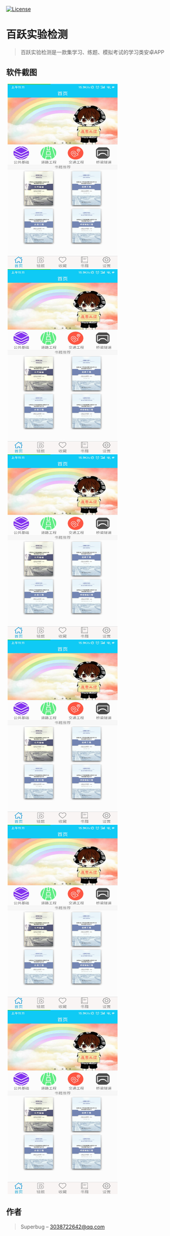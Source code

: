[![License](https://img.shields.io/badge/license-Apache%202-green.svg)](https://img.shields.io/cran/l/devtools)
# 百跃实验检测
> 百跃实验检测是一款集学习、练题、模拟考试的学习类安卓APP
## 软件截图
![]() <img src="./screenshot/s_1.jpg"  width="300" height="500" align="bottom" />  
![]() <img src="./screenshot/s_1.jpg"  width="300" height="500" align="bottom" />   
![]() <img src="./screenshot/s_1.jpg"  width="300" height="500" align="bottom" />  
![]() <img src="./screenshot/s_1.jpg"  width="300" height="500" align="bottom" />  
![]() <img src="./screenshot/s_1.jpg"  width="300" height="500" align="bottom" />  
![]() <img src="./screenshot/s_1.jpg"  width="300" height="500" align="bottom" />  

## 作者

> Superbug – 3038722642@qq.com
